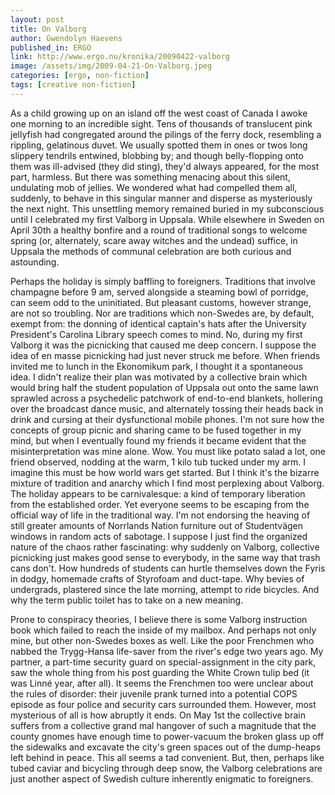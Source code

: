 ```yaml
---
layout: post
title: On Valborg
author: Gwendolyn Haevens
published_in: ERGO
link: http://www.ergo.nu/kronika/20090422-valborg
image: /assets/img/2009-04-21-On-Valborg.jpeg
categories: [ergo, non-fiction]
tags: [creative non-fiction]
---
```

As a child growing up on an island off the west coast of Canada I awoke one morning to an incredible sight. Tens of thousands of translucent pink jellyfish had congregated around the pilings of the ferry dock, resembling a rippling, gelatinous duvet. <!--more-->
We usually spotted them in ones or twos long slippery tendrils entwined, blobbing by; and though belly-flopping onto them was ill-advised (they did sting), they'd always appeared, for the most part, harmless. But there was something menacing about this silent, undulating mob of jellies. We wondered what had compelled them all, suddenly, to behave in this singular manner and disperse as mysteriously the next night.
This unsettling memory remained buried in my subconscious until I celebrated my first Valborg in Uppsala. While elsewhere in Sweden on April 30th a healthy bonfire and a round of traditional songs to welcome spring (or, alternately, scare away witches and the undead) suffice, in Uppsala the methods of communal celebration are both curious and astounding.

Perhaps the holiday is simply baffling to foreigners. Traditions that involve champagne before 9 am, served alongside a steaming bowl of porridge, can seem odd to the uninitiated. But pleasant customs, however strange, are not so troubling. Nor are traditions which non-Swedes are, by default, exempt from: the donning of identical captain's hats after the University President's Carolina Library speech comes to mind. No, during my first Valborg it was the picnicking that caused me deep concern.
I suppose the idea of en masse picnicking had just never struck me before. When friends invited me to lunch in the Ekonomikum park, I thought it a spontaneous idea. I didn't realize their plan was motivated by a collective brain which would bring half the student population of Uppsala out onto the same lawn sprawled across a psychedelic patchwork of end-to-end blankets, hollering over the broadcast dance music, and alternately tossing their heads back in drink and cursing at their dysfunctional mobile phones. I'm not sure how the concepts of group picnic and sharing came to be fused together in my mind, but when I eventually found my friends it became evident that the misinterpretation was mine alone. Wow. You must like potato salad a lot, one friend observed, nodding at the warm, 1 kilo tub tucked under my arm. I imagine this must be how world wars get started.
But I think it's the bizarre mixture of tradition and anarchy which I find most perplexing about Valborg. The holiday appears to be carnivalesque: a kind of temporary liberation from the established order. Yet everyone seems to be escaping from the official way of life in the traditional way. I'm not endorsing the heaving of still greater amounts of Norrlands Nation furniture out of Studentvägen windows in random acts of sabotage. I suppose I just find the organized nature of the chaos rather fascinating: why suddenly on Valborg, collective picnicking just makes good sense to everybody, in the same way that trash cans don't. How hundreds of students can hurtle themselves down the Fyris in dodgy, homemade crafts of Styrofoam and duct-tape. Why bevies of undergrads, plastered since the late morning, attempt to ride bicycles. And why the term public toilet has to take on a new meaning.

Prone to conspiracy theories, I believe there is some Valborg instruction book which failed to reach the inside of my mailbox. And perhaps not only mine, but other non-Swedes boxes as well. Like the poor Frenchmen who nabbed the Trygg-Hansa life-saver from the river's edge two years ago. My partner, a part-time security guard on special-assignment in the city park, saw the whole thing from his post guarding the White Crown tulip bed (it was Linné year, after all). It seems the Frenchmen too were unclear about the rules of disorder: their juvenile prank turned into a potential COPS episode as four police and security cars surrounded them.
However, most mysterious of all is how abruptly it ends. On May 1st the collective brain suffers from a collective grand mal hangover of such a magnitude that the county gnomes have enough time to power-vacuum the broken glass up off the sidewalks and excavate the city's green spaces out of the dump-heaps left behind in peace. This all seems a tad convenient.
But, then, perhaps like tubed caviar and bicycling through deep snow, the Valborg celebrations are just another aspect of Swedish culture inherently enigmatic to foreigners.
